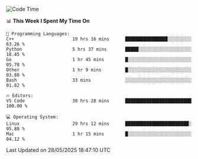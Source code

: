 
<!--START_SECTION:waka-->
![Code Time](http://img.shields.io/badge/Code%20Time-3%2C460%20hrs%2050%20mins-blue)

📊 **This Week I Spent My Time On** 

```text
💬 Programming Languages: 
C++                      19 hrs 16 mins      ████████████████░░░░░░░░░   63.26 % 
Python                   5 hrs 37 mins       █████░░░░░░░░░░░░░░░░░░░░   18.45 % 
Go                       1 hr 45 mins        █░░░░░░░░░░░░░░░░░░░░░░░░   05.78 % 
Other                    1 hr 9 mins         █░░░░░░░░░░░░░░░░░░░░░░░░   03.80 % 
Bash                     33 mins             ░░░░░░░░░░░░░░░░░░░░░░░░░   01.82 % 

🔥 Editors: 
VS Code                  30 hrs 28 mins      █████████████████████████   100.00 % 

💻 Operating System: 
Linux                    29 hrs 12 mins      ████████████████████████░   95.88 % 
Mac                      1 hr 15 mins        █░░░░░░░░░░░░░░░░░░░░░░░░   04.12 % 
```


 Last Updated on 28/05/2025 18:47:10 UTC
<!--END_SECTION:waka-->

